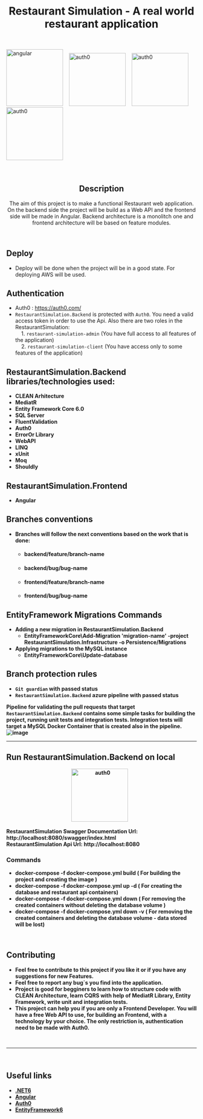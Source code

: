 <h1 align="center">Restaurant Simulation - A real world restaurant application</h1>

<br>

<img src="https://user-images.githubusercontent.com/89996135/192704213-81735e23-98ed-4373-a7d7-89dce6c9b575.png" alt="angular" width="150" height="150"/> &nbsp;&nbsp;
<img src="https://uploads-ssl.webflow.com/61566192da988c377f1ac06c/616dfac0a533fe024d89e327_60dbd7237742ba750d49cf35_icon-auth0-marketplace.svg" alt="auth0"  width="150" height="140"/> &nbsp;&nbsp;
<img src="https://neosmart.net/blog/wp-content/uploads/2019/06/dot-NET-Core.png" alt="auth0" width="150" height="140"/> &nbsp;&nbsp;
<img src="https://seeklogo.com/images/M/microsoft-sql-server-logo-96AF49E2B3-seeklogo.com.png" alt="auth0" width="150" height="140"/> &nbsp;&nbsp;

<br>

<div align="center">

## Description
The aim of this project is to make a functional Restaurant web application.
On the backend side the project will be build as a Web API and the frontend side will be made in Angular.
Backend architecture is a monolitch one and frontend architecture will be based on feature modules.

</div>

<br>

## Deploy
- Deploy will be done when the project will be in a good state. For deploying AWS will be used.

## Authentication
- Auth0 : https://auth0.com/ <br>
- `RestaurantSimulation.Backend` is protected with `Auth0`. You need a valid access token in order to use the Api. Also there are two roles in the RestaurantSimulation:<br>
&nbsp;&nbsp;&nbsp;  1.  `restaurant-simulation-admin`  (You have full access to all features of the application) <br>
&nbsp;&nbsp;&nbsp;  2.  `restaurant-simulation-client` (You have access only to some features of the application)

## RestaurantSimulation.Backend libraries/technologies used:

- <b>CLEAN Arhitecture</br>
- <b>MediatR</br>
- <b>Entity Framework Core 6.0</br>
- <b>SQL Server</br>
- <b>FluentValidation</br>
- <b>Auth0</br>
- <b>ErrorOr Library</br>
- <b>WebAPI</br>
- <b>LINQ</br>
- <b>xUnit</br>
- <b>Moq</br>
- <b>Shouldly</br>

## RestaurantSimulation.Frontend

- <b>Angular</br>

## Branches conventions
- Branches will follow the next conventions based on the work that is done:
  - <h4>backend/feature/branch-name</h4>
  - <h4>backend/bug/bug-name</h4>
  - <h4>frontend/feature/branch-name</h4>
  - <h4>frontend/bug/bug-name</h4>

## EntityFramework Migrations Commands

- Adding a new migration in RestaurantSimulation.Backend
  - EntityFrameworkCore\Add-Migration 'migration-name' -project RestaurantSimulation.Infrastructure -o Persistence/Migrations
- Applying migrations to the MySQL instance
  - EntityFrameworkCore\Update-database

## Branch protection rules

- `Git guardian` with passed status
- `RestaurantSimulation.Backend` azure pipeline with passed status

Pipeline for validating the pull requests that target `RestaurantSimulation.Backend` contains some simple tasks for building the project, running unit tests and integration tests.
Integration tests will target a MySQL Docker Container that is created also in the pipeline.
![image](https://github.com/robid98/RestaurantSimulation/assets/89996135/29b2bdf9-15e5-4fde-b381-8a902b28b8cf)

<hr>

## Run RestaurantSimulation.Backend on local
<p align="center">
  <img src="https://user-images.githubusercontent.com/89996135/193544075-9f17332b-bf94-466a-836d-ecf308cd4103.png" alt="auth0" width="150" height="140"/> &nbsp;&nbsp;
</p>

RestaurantSimulation Swagger Documentation Url: http://localhost:8080/swagger/index.html <br>
RestaurantSimulation Api Url: http://localhost:8080 <br>

<h3>Commands</h3>

- <b>docker-compose -f docker-compose.yml build</b> ( For building the project and creating the image ) <br>
- <b>docker-compose -f docker-compose.yml up -d</b> ( For creating the database and restaurant api containers) <br>
- <b>docker-compose -f docker-compose.yml down</b> ( For removing the created containers without deleting the database volume ) <br>
- <b>docker-compose -f docker-compose.yml down -v</b> ( For removing the created containers and deleting the database volume - data stored will be lost)

<br>

## Contributing

- Feel free to contribute to this project if you like it or if you have any suggestions for new Features.
- Feel free to report any bug`s you find into the application.
- Project is good for begginers to learn how to structure code with CLEAN Architecture, learn CQRS with help of MediatR Library, Entity Framework, write unit and integration tests.
- This project can help you if you are only a Frontend Developer. You will have a free Web API to use, for building an Frontend, with a technology by your choice. The only restriction is, authentication need to be made with <b>Auth0</b>.

<br>

<hr> 

<br>

## Useful links

- [.NET6](https://dotnet.microsoft.com/en-us/download/dotnet/6.0)
- [Angular](https://angular.io/)
- [Auth0](https://auth0.com/)
- [EntityFramework6](https://learn.microsoft.com/en-us/ef/ef6/)
